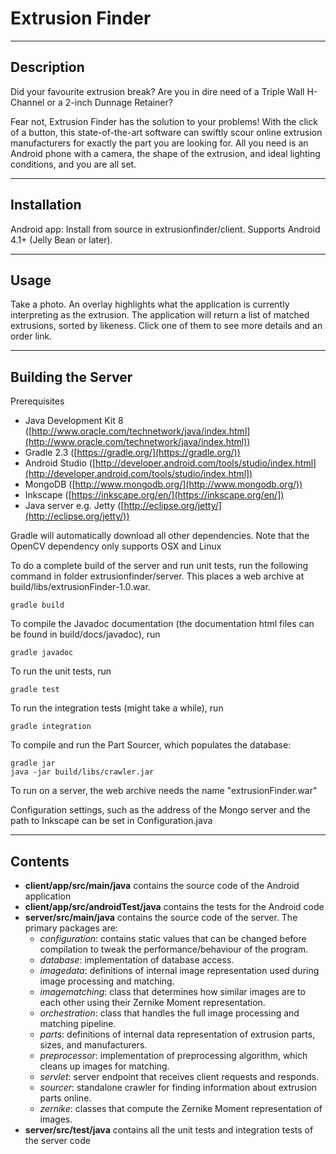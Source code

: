 Extrusion Finder
================

---

Description
------------
Did your favourite extrusion break? Are you in dire need of a Triple Wall H-Channel or a 2-inch Dunnage Retainer?

Fear not, Extrusion Finder has the solution to your problems! With the click of a button, this state-of-the-art software can swiftly scour online extrusion manufacturers for exactly the part you are looking for. All you need is an Android phone with a camera, the shape of the extrusion, and ideal lighting conditions, and you are all set.

---

Installation
-------------

Android app: Install from source in extrusionfinder/client. Supports Android 4.1+ (Jelly Bean or later).

---

Usage
------

Take a photo. An overlay highlights what the application is currently interpreting as the extrusion. The application will return a list of matched extrusions, sorted by likeness. Click one of them to see more details and an order link.

---

Building the Server
-------------

Prerequisites
-  Java Development Kit 8 ([http://www.oracle.com/technetwork/java/index.html](http://www.oracle.com/technetwork/java/index.html))
-  Gradle 2.3 ([https://gradle.org/](https://gradle.org/))
-  Android Studio ([http://developer.android.com/tools/studio/index.html](http://developer.android.com/tools/studio/index.html])
-  MongoDB ([http://www.mongodb.org/](http://www.mongodb.org/))
-  Inkscape ([https://inkscape.org/en/](https://inkscape.org/en/])
-  Java server e.g. Jetty ([http://eclipse.org/jetty/](http://eclipse.org/jetty/))

Gradle will automatically download all other dependencies. Note that the OpenCV dependency only supports OSX and Linux

To do a complete build of the server and run unit tests, run the following command in folder extrusionfinder/server. This places a web archive at build/libs/extrusionFinder-1.0.war.

	gradle build

To compile the Javadoc documentation (the documentation html files can be found in build/docs/javadoc), run

	gradle javadoc

To run the unit tests, run

	gradle test

To run the integration tests (might take a while), run

	gradle integration

To compile and run the Part Sourcer, which populates the database:

	gradle jar
    java -jar build/libs/crawler.jar

To run on a server, the web archive needs the name "extrusionFinder.war"


Configuration settings, such as the address of the Mongo server and the path to Inkscape can be set in Configuration.java

---

Contents
---------
-  **client/app/src/main/java** contains the source code of the Android application
-  **client/app/src/androidTest/java** contains the tests for the Android code
-  **server/src/main/java** contains the source code of the server. The primary packages are:
   -  *configuration*: contains static values that can be changed before compilation to tweak the performance/behaviour of the program.
   -  *database*: implementation of database access.
   -  *imagedata*: definitions of internal image representation used during image processing and matching.
   -  *imagematching*: class that determines how similar images are to each other using their Zernike Moment representation.
   -  *orchestration*: class that handles the full image processing and matching pipeline.
   -  *parts*: definitions of internal data representation of extrusion parts, sizes, and manufacturers.
   -  *preprocessor*: implementation of preprocessing algorithm, which cleans up images for matching.
   -  *servlet*: server endpoint that receives client requests and responds.
   -  *sourcer*: standalone crawler for finding information about extrusion parts online.
   -  *zernike*: classes that compute the Zernike Moment representation of images.
-  **server/src/test/java** contains all the unit tests and integration tests of the server code
